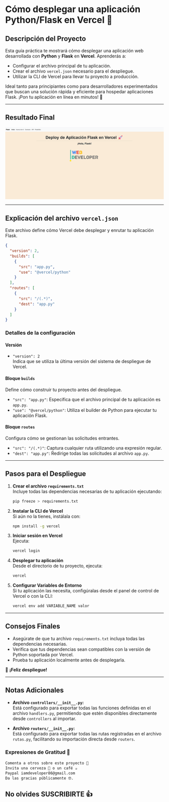 
# Cómo desplegar una aplicación Python/Flask en Vercel 🚀

## Descripción del Proyecto

Esta guía práctica te mostrará cómo desplegar una aplicación web desarrollada con **Python** y **Flask** en **Vercel**. Aprenderás a:

- Configurar el archivo principal de tu aplicación.
- Crear el archivo `vercel.json` necesario para el despliegue.
- Utilizar la CLI de Vercel para llevar tu proyecto a producción.

Ideal tanto para principiantes como para desarrolladores experimentados que buscan una solución rápida y eficiente para hospedar aplicaciones Flask. ¡Pon tu aplicación en línea en minutos! 🚀

---

## Resultado Final

![Resultado Final](https://raw.githubusercontent.com/urian121/imagenes-proyectos-github/refs/heads/master/deploy-web-con-Flask-en-vercel.png)

---

## Explicación del archivo `vercel.json`

Este archivo define cómo Vercel debe desplegar y enrutar tu aplicación Flask.

```json
{
  "version": 2,
  "builds": [
    {
      "src": "app.py",
      "use": "@vercel/python"
    }
  ],
  "routes": [
    {
      "src": "/(.*)",
      "dest": "app.py"
    }
  ]
}
```

### Detalles de la configuración

#### Versión
- `"version": 2`  
  Indica que se utiliza la última versión del sistema de despliegue de Vercel.

#### Bloque `builds`
Define cómo construir tu proyecto antes del despliegue.

- `"src": "app.py"`: Especifica que el archivo principal de tu aplicación es `app.py`.
- `"use": "@vercel/python"`: Utiliza el builder de Python para ejecutar tu aplicación Flask.

#### Bloque `routes`
Configura cómo se gestionan las solicitudes entrantes.

- `"src": "/(.*)"`: Captura cualquier ruta utilizando una expresión regular.
- `"dest": "app.py"`: Redirige todas las solicitudes al archivo `app.py`.

---

## Pasos para el Despliegue

1. **Crear el archivo `requirements.txt`**  
   Incluye todas las dependencias necesarias de tu aplicación ejecutando:

   ```bash
   pip freeze > requirements.txt
   ```

2. **Instalar la CLI de Vercel**  
   Si aún no la tienes, instálala con:

   ```bash
   npm install -g vercel
   ```

3. **Iniciar sesión en Vercel**  
   Ejecuta:

   ```bash
   vercel login
   ```

4. **Desplegar tu aplicación**  
   Desde el directorio de tu proyecto, ejecuta:

   ```bash
   vercel
   ```

5. **Configurar Variables de Entorno**  
   Si tu aplicación las necesita, configúralas desde el panel de control de Vercel o con la CLI:

   ```bash
   vercel env add VARIABLE_NAME valor
   ```

---

## Consejos Finales

- Asegúrate de que tu archivo `requirements.txt` incluya todas las dependencias necesarias.
- Verifica que tus dependencias sean compatibles con la versión de Python soportada por Vercel.
- Prueba tu aplicación localmente antes de desplegarla.

🚀 **¡Feliz despliegue!**

---

## Notas Adicionales

- **Archivo `controllers/__init__.py`:**  
  Está configurado para exportar todas las funciones definidas en el archivo `handlers.py`, permitiendo que estén disponibles directamente desde `controllers` al importar.

- **Archivo `routers/__init__.py`:**  
  Está configurado para exportar todas las rutas registradas en el archivo `rutas.py`, facilitando su importación directa desde `routers`.



### Expresiones de Gratitud 🎁

    Comenta a otros sobre este proyecto 📢
    Invita una cerveza 🍺 o un café ☕
    Paypal iamdeveloper86@gmail.com
    Da las gracias públicamente 🤓.

## No olvides SUSCRIBIRTE 👍